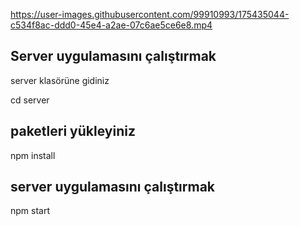 


https://user-images.githubusercontent.com/99910993/175435044-c534f8ac-ddd0-45e4-a2ae-07c6ae5ce6e8.mp4


## Server uygulamasını çalıştırmak

server klasörüne gidiniz

cd server
## paketleri yükleyiniz

npm install
## server uygulamasını çalıştırmak

npm start
